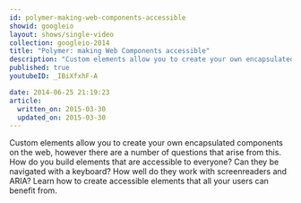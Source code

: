 ```yaml
---
id: polymer-making-web-components-accessible
showid: googleio
layout: shows/single-video
collection: googleio-2014
title: "Polymer: making Web Components accessible"
description: "Custom elements allow you to create your own encapsulated components on the web, however there are a number of questions that arise from this. How do you build elements that are accessible to everyone? Can they be navigated with a keyboard? How well do they work with screenreaders and ARIA? Learn how to create accessible elements that all your users can benefit from."
published: true
youtubeID: _IBiXfxhF-A

date: 2014-06-25 21:19:23
article:
  written_on: 2015-03-30
  updated_on: 2015-03-30
---
```


Custom elements allow you to create your own encapsulated components on the web, however there are a number of questions that arise from this. How do you build elements that are accessible to everyone? Can they be navigated with a keyboard? How well do they work with screenreaders and ARIA? Learn how to create accessible elements that all your users can benefit from.

